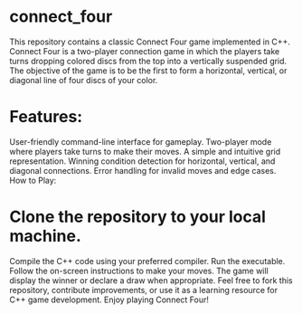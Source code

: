 # connect_four
This repository contains a classic Connect Four game implemented in C++. Connect Four is a two-player connection game in which the players take turns dropping colored discs from the top into a vertically suspended grid. The objective of the game is to be the first to form a horizontal, vertical, or diagonal line of four discs of your color.


# Features:

User-friendly command-line interface for gameplay.
Two-player mode where players take turns to make their moves.
A simple and intuitive grid representation.
Winning condition detection for horizontal, vertical, and diagonal connections.
Error handling for invalid moves and edge cases.
How to Play:

# Clone the repository to your local machine.
Compile the C++ code using your preferred compiler.
Run the executable.
Follow the on-screen instructions to make your moves.
The game will display the winner or declare a draw when appropriate.
Feel free to fork this repository, contribute improvements, or use it as a learning resource for C++ game development. Enjoy playing Connect Four!
